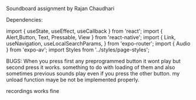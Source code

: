 Soundboard assignment by Rajan Chaudhari

Dependencies:

import { useState, useEffect, useCallback } from 'react';
import { Alert,Button, Text, Pressable, View } from 'react-native';
import { Link, useNavigation, useLocalSearchParams, } from 'expo-router';
import { Audio } from 'expo-av';
import Styles from '../styles/page-styles';

BUGS:
When you press first any preprogrammed button it wont play but second press it works. something to do with loading of them and 
also sometimes previous sounds play even if you press the other button. my unload function maye be not be implemented properly.

recordings works fine

